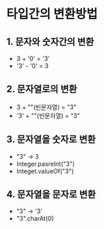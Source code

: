 # 타입간의 변환방법

## 1. 문자와 숫자간의 변환
- 3 + '0' = '3'
- '3' - '0' = 3

## 2. 문자열로의 변환
- 3 + ""(빈문자열) = "3"
- '3' + ""(빈문자열) = "3"

## 3. 문자열을 숫자로 변환
- "3" -> 3
- Integer.pasreInt("3")
- Integet.valueOf("3")

## 4. 문자열을 문자로 변환
- "3" -> '3'
- "3".charAt(0)
